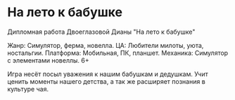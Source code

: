 # На лето к бабушке
Дипломная работа Двоеглазовой Дианы "На лето к бабушке"

Жанр: Симулятор, ферма, новелла.
ЦА: Любители милоты, уюта, ностальгии.
Платформа: Мобильная, ПК, планшет.
Механика: Симулятор с элементами новеллы.
6+

Игра несёт посыл уважения к нашим бабушкам и дедушкам. Учит ценить моменты нашего детства, а так же расширяет познания в культуре чая.
